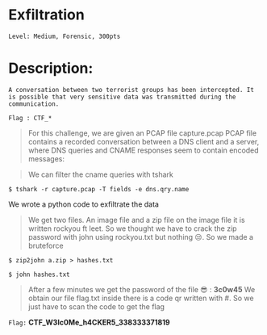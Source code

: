 #  Exfiltration
```
Level: Medium, Forensic, 300pts 
```

# Description: 
```
A conversation between two terrorist groups has been intercepted. It is possible that very sensitive data was transmitted during the communication.

Flag : CTF_*

```

>For this challenge, we are given an PCAP file capture.pcap 
PCAP file contains a recorded conversation between a DNS client and a server, where DNS queries and CNAME responses seem to contain encoded messages:

>We can filter the cname queries with tshark 

`$ tshark -r capture.pcap -T fields -e dns.qry.name`

We wrote a python code to exfiltrate the data  

>We get two files. An image file and a zip file 
on the image file it is written rockyou ft leet. So we thought we have to crack the zip password with john using rockyou.txt but nothing 😒. 
So we made a bruteforce 

`$ zip2john a.zip > hashes.txt`

`$ john hashes.txt` 

>After a few minutes we get the password of the file 😎 : **3c0w45**
We obtain our file flag.txt inside there is a code qr written with #. So we just have to scan the code to get the flag 

```Flag:``` **CTF_W3lc0Me_h4CKER5_338333371819**
